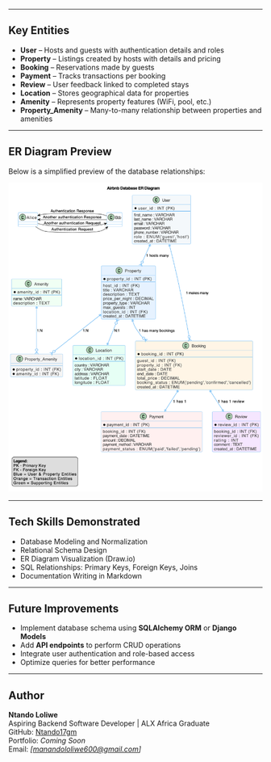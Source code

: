 
---

## Key Entities
- **User** – Hosts and guests with authentication details and roles  
- **Property** – Listings created by hosts with details and pricing  
- **Booking** – Reservations made by guests  
- **Payment** – Tracks transactions per booking  
- **Review** – User feedback linked to completed stays  
- **Location** – Stores geographical data for properties  
- **Amenity** – Represents property features (WiFi, pool, etc.)  
- **Property_Amenity** – Many-to-many relationship between properties and amenities  

---

## ER Diagram Preview
Below is a simplified preview of the database relationships:

![Airbnb ERD](./airbnb_erd-2.png)

---

## Tech Skills Demonstrated
- Database Modeling and Normalization  
- Relational Schema Design  
- ER Diagram Visualization (Draw.io)  
- SQL Relationships: Primary Keys, Foreign Keys, Joins  
- Documentation Writing in Markdown  

---

## Future Improvements
- Implement database schema using **SQLAlchemy ORM** or **Django Models**
- Add **API endpoints** to perform CRUD operations
- Integrate user authentication and role-based access
- Optimize queries for better performance

---

## Author
**Ntando Loliwe**  
Aspiring Backend Software Developer | ALX Africa Graduate  
GitHub: [Ntando17gm](https://github.com/Ntando17gm)  
Portfolio: *Coming Soon*  
Email: *[manandololiwe600@gmail.com]*  

